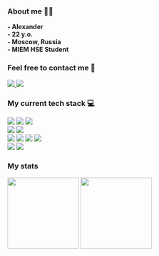 ### About me 🧑‍💻
<b> - Alexander </b><br>
<b> - 22 y.o. </b><br>
<b> - Moscow, Russia </b><br>
<b> - MIEM HSE Student</b><br>

### Feel free to contact me 💬

<a target="_blank" href="https://mail.google.com/mail/?view=cm&source=mailto&to=m3rcurrry1337@gmail.com">
    <img src="https://img.shields.io/badge/Gmail-D14836?style=for-the-badge&logo=gmail&logoColor=white"/>
</a>
<a target="_blank" href="https://t.me/unmercurrry">
    <img src="https://img.shields.io/badge/Telegram-2CA5E0?style=for-the-badge&logo=telegram&logoColor=white"/>
</a>

### My current tech stack 💻
<div>
  <img src="https://img.shields.io/badge/html5-%23E34F26.svg?style=for-the-badge&logo=html5&logoColor=white"/>
  <img src="https://img.shields.io/badge/css3-%231572B6.svg?style=for-the-badge&logo=css3&logoColor=white"/>
  <img src="https://img.shields.io/badge/SASS-hotpink.svg?style=for-the-badge&logo=SASS&logoColor=white">
  <br>
  <img src="https://img.shields.io/badge/javascript-%23323330.svg?logo=javascript&logoColor=%23F7DF1E&style=for-the-badge"/>
  <img src="https://img.shields.io/badge/typescript-%23007ACC.svg?style=for-the-badge&logo=typescript&logoColor=white">
  <br>
  <img src="https://img.shields.io/badge/react-%2320232a.svg?style=for-the-badge&logo=react&logoColor=%2361DAFB"/>
  <img src="https://img.shields.io/badge/redux-%23593d88.svg?style=for-the-badge&logo=redux&logoColor=white">
  <img src="https://img.shields.io/badge/mobx-%23593d88.svg?style=for-the-badge&logo=mobx&logoColor=white">
  <img src="https://img.shields.io/badge/MUI-%230081CB.svg?style=for-the-badge&logo=mui&logoColor=white">
  <br>
  <img src="https://img.shields.io/badge/webpack-%238DD6F9.svg?style=for-the-badge&logo=webpack&logoColor=black">
  <img src="https://img.shields.io/badge/github-%23121011.svg?style=for-the-badge&logo=github&logoColor=white">
</div>

### My stats
<div>
    <img height="160em" src="https://github-readme-stats.vercel.app/api?username=M3RCURRRY&show_icons=true&theme=radical" />
    <img height="160em" src="https://github-readme-stats-eight-theta.vercel.app/api/top-langs/?username=M3RCURRRY&theme=radical&layout=compact" />
</div>
<!--
**M3RCURRRY/M3RCURRRY** is a ✨ _special_ ✨ repository because its `README.md` (this file) appears on your GitHub profile.

Here are some ideas to get you started:

- 🔭 I’m currently working on ...
- 🌱 I’m currently learning ...
- 👯 I’m looking to collaborate on ...
- 🤔 I’m looking for help with ...
- 💬 Ask me about ...
- 📫 How to reach me: ...
- 😄 Pronouns: ...
- ⚡ Fun fact: ...
-->

![GitHub Stats](https://github-readme-stats.vercel.app/api?username=M3RCURRRY&theme=radical)
